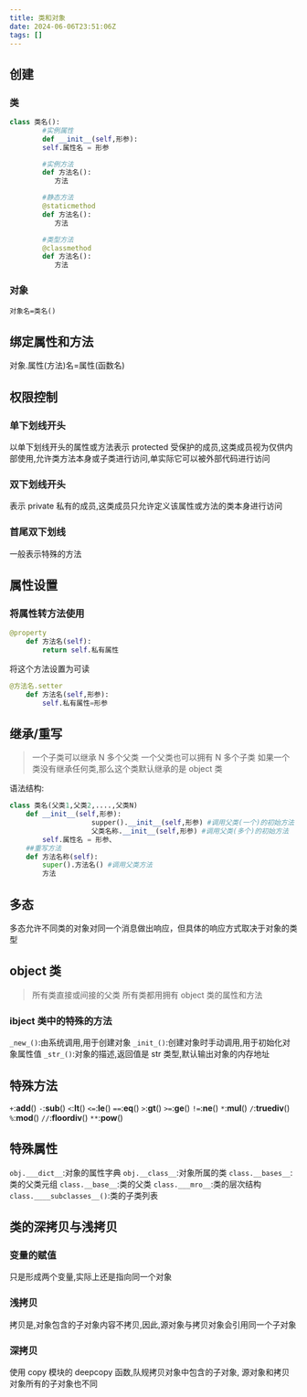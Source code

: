 ```yaml
---
title: 类和对象
date: 2024-06-06T23:51:06Z
tags: []
---
```


## 创建

### 类

```python
class 类名():
        #实例属性
        def __init__(self,形参):
        self.属性名 = 形参

        #实例方法
        def 方法名():
           方法

        #静态方法
        @staticmethod
        def 方法名():
           方法

        #类型方法
        @classmethod
        def 方法名():
           方法
```

### 对象

`对象名=类名()`

## 绑定属性和方法

对象.属性(方法)名=属性(函数名)

## 权限控制

### 单下划线开头

以单下划线开头的属性或方法表示 protected 受保护的成员,这类成员视为仅供内部使用,允许类方法本身或子类进行访问,单实际它可以被外部代码进行访问

### 双下划线开头

表示 private 私有的成员,这类成员只允许定义该属性或方法的类本身进行访问

### 首尾双下划线

一般表示特殊的方法

## 属性设置

### 将属性转方法使用

```python
@property
    def 方法名(self):
        return self.私有属性
```

将这个方法设置为可读

```python
@方法名.setter
    def 方法名(self,形参):
        self.私有属性=形参

```

## 继承/重写

> 一个子类可以继承 N 多个父类
> 一个父类也可以拥有 N 多个子类
> 如果一个类没有继承任何类,那么这个类默认继承的是 object 类

语法结构:

```python
class 类名(父类1,父类2,....,父类N)
    def __init__(self,形参):
                    supper().__init__(self,形参) #调用父类(一个)的初始方法
                    父类名称.__init__(self,形参) #调用父类(多个)的初始方法
        self.属性名 = 形参、
    ##重写方法
    def 方法名称(self):
        super().方法名() #调用父类方法
        方法
```

## 多态

多态允许不同类的对象对同一个消息做出响应，但具体的响应方式取决于对象的类型

## object 类

> 所有类直接或间接的父类
> 所有类都用拥有 object 类的属性和方法

### ibject 类中的特殊的方法

`_new_()`:由系统调用,用于创建对象
`_init_()`:创建对象时手动调用,用于初始化对象属性值
`_str_()`:对象的描述,返回值是 str 类型,默认输出对象的内存地址

## 特殊方法

`+`:**add**()
`-`:**sub**()
`<`:**lt**()
`<=`:**le**()
`==`:**eq**()
`>`:**gt**()
`>=`:**ge**()
`!=`:**ne**()
`*`:**mul**()
`/`:**truediv**()
`%`:**mod**()
`//`:**floordiv**()
`**`:**pow**()

## 特殊属性

`obj.___dict__`:对象的属性字典
`obj.__class__`:对象所属的类
`class.__bases__`:类的父类元组
`class.__base__`:类的父类
`class.___mro__`:类的层次结构
`class.____subclasses__()`:类的子类列表

## 类的深拷贝与浅拷贝

### 变量的赋值

只是形成两个变量,实际上还是指向同一个对象

### 浅拷贝

拷贝是,对象包含的子对象内容不拷贝,因此,源对象与拷贝对象会引用同一个子对象

### 深拷贝

使用 copy 模块的 deepcopy 函数,队规拷贝对象中包含的子对象,
源对象和拷贝对象所有的子对象也不同
